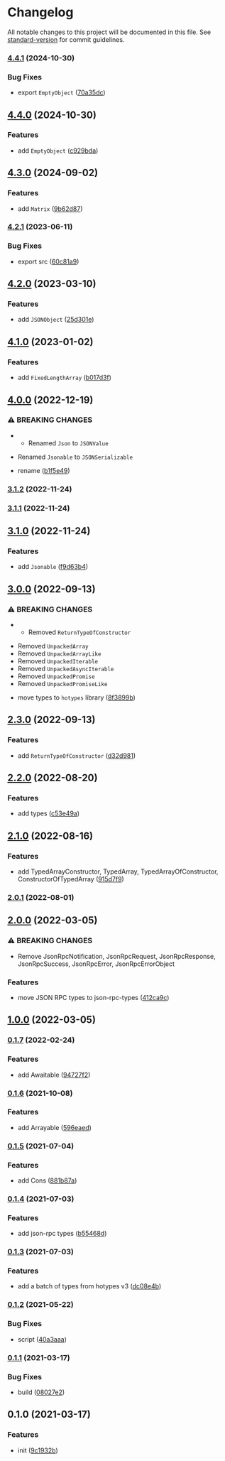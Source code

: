 # Changelog

All notable changes to this project will be documented in this file. See [standard-version](https://github.com/conventional-changelog/standard-version) for commit guidelines.

### [4.4.1](https://github.com/BlackGlory/justypes/compare/v4.4.0...v4.4.1) (2024-10-30)


### Bug Fixes

* export `EmptyObject` ([70a35dc](https://github.com/BlackGlory/justypes/commit/70a35dc88dab70d669e9f2d1e20d0cf1311fad5f))

## [4.4.0](https://github.com/BlackGlory/justypes/compare/v4.3.0...v4.4.0) (2024-10-30)


### Features

* add `EmptyObject` ([c929bda](https://github.com/BlackGlory/justypes/commit/c929bdaff610acbc634cdfab08084ea3f89d68f7))

## [4.3.0](https://github.com/BlackGlory/justypes/compare/v4.2.1...v4.3.0) (2024-09-02)


### Features

* add `Matrix` ([9b62d87](https://github.com/BlackGlory/justypes/commit/9b62d87134f3dba5ae6b401fa0d42cc4c3d03282))

### [4.2.1](https://github.com/BlackGlory/justypes/compare/v4.2.0...v4.2.1) (2023-06-11)


### Bug Fixes

* export src ([60c81a9](https://github.com/BlackGlory/justypes/commit/60c81a909767aed7c6f1c2ebb5cca31003ab51f3))

## [4.2.0](https://github.com/BlackGlory/justypes/compare/v4.1.0...v4.2.0) (2023-03-10)


### Features

* add `JSONObject` ([25d301e](https://github.com/BlackGlory/justypes/commit/25d301e671cd0f3bec0897917910aa2c36eb48df))

## [4.1.0](https://github.com/BlackGlory/justypes/compare/v4.0.0...v4.1.0) (2023-01-02)


### Features

* add `FixedLengthArray` ([b017d3f](https://github.com/BlackGlory/justypes/commit/b017d3f8881232c8916edf552a2db7f1c7310479))

## [4.0.0](https://github.com/BlackGlory/justypes/compare/v3.1.2...v4.0.0) (2022-12-19)


### ⚠ BREAKING CHANGES

* - Renamed `Json` to `JSONValue`
- Renamed `Jsonable` to `JSONSerializable`

* rename ([b1f5e49](https://github.com/BlackGlory/justypes/commit/b1f5e493e82d200488157bdd771d29c567f87a46))

### [3.1.2](https://github.com/BlackGlory/justypes/compare/v3.1.1...v3.1.2) (2022-11-24)

### [3.1.1](https://github.com/BlackGlory/justypes/compare/v3.1.0...v3.1.1) (2022-11-24)

## [3.1.0](https://github.com/BlackGlory/justypes/compare/v3.0.0...v3.1.0) (2022-11-24)


### Features

* add `Jsonable` ([f9d63b4](https://github.com/BlackGlory/justypes/commit/f9d63b4e4d51d1342f754c5dc3c76c80ef17e381))

## [3.0.0](https://github.com/BlackGlory/justypes/compare/v2.3.0...v3.0.0) (2022-09-13)


### ⚠ BREAKING CHANGES

* - Removed `ReturnTypeOfConstructor`
- Removed `UnpackedArray`
- Removed `UnpackedArrayLike`
- Removed `UnpackedIterable`
- Removed `UnpackedAsyncIterable`
- Removed `UnpackedPromise`
- Removed `UnpackedPromiseLike`

* move types to `hotypes` library ([8f3899b](https://github.com/BlackGlory/justypes/commit/8f3899b6b12251335feca352ddc379a195c2b645))

## [2.3.0](https://github.com/BlackGlory/justypes/compare/v2.2.0...v2.3.0) (2022-09-13)


### Features

* add `ReturnTypeOfConstructor` ([d32d981](https://github.com/BlackGlory/justypes/commit/d32d98133fa0dbc2af212a4f5e79d231a46bc66f))

## [2.2.0](https://github.com/BlackGlory/justypes/compare/v2.1.0...v2.2.0) (2022-08-20)


### Features

* add types ([c53e49a](https://github.com/BlackGlory/justypes/commit/c53e49a4b5317987a8c3924fdcf8d07d6b8a1b3e))

## [2.1.0](https://github.com/BlackGlory/justypes/compare/v2.0.1...v2.1.0) (2022-08-16)


### Features

* add TypedArrayConstructor, TypedArray, TypedArrayOfConstructor, ConstructorOfTypedArray ([915d7f9](https://github.com/BlackGlory/justypes/commit/915d7f9628c99d347e7b76053cd26e22fd769970))

### [2.0.1](https://github.com/BlackGlory/justypes/compare/v2.0.0...v2.0.1) (2022-08-01)

## [2.0.0](https://github.com/BlackGlory/justypes/compare/v1.0.0...v2.0.0) (2022-03-05)


### ⚠ BREAKING CHANGES

* Remove JsonRpcNotification, JsonRpcRequest,
         JsonRpcResponse, JsonRpcSuccess, JsonRpcError,
         JsonRpcErrorObject

### Features

* move JSON RPC types to json-rpc-types ([412ca9c](https://github.com/BlackGlory/justypes/commit/412ca9cc5c4a74f509412febdf52a3449ebc3bcc))

## [1.0.0](https://github.com/BlackGlory/justypes/compare/v0.1.7...v1.0.0) (2022-03-05)

### [0.1.7](https://github.com/BlackGlory/justypes/compare/v0.1.6...v0.1.7) (2022-02-24)


### Features

* add Awaitable ([94727f2](https://github.com/BlackGlory/justypes/commit/94727f2b6888d628e8519b5d68786da097a47ac3))

### [0.1.6](https://github.com/BlackGlory/justypes/compare/v0.1.5...v0.1.6) (2021-10-08)


### Features

* add Arrayable ([596eaed](https://github.com/BlackGlory/justypes/commit/596eaedd77d884bafa5c2b8182152c3845c50744))

### [0.1.5](https://github.com/BlackGlory/justypes/compare/v0.1.4...v0.1.5) (2021-07-04)


### Features

* add Cons ([881b87a](https://github.com/BlackGlory/justypes/commit/881b87a613b3db84ab8019ba9edb6f0aba1be004))

### [0.1.4](https://github.com/BlackGlory/justypes/compare/v0.1.3...v0.1.4) (2021-07-03)


### Features

* add json-rpc types ([b55468d](https://github.com/BlackGlory/justypes/commit/b55468df2c58a43ae72a76bc9338f7861131e570))

### [0.1.3](https://github.com/BlackGlory/justypes/compare/v0.1.2...v0.1.3) (2021-07-03)


### Features

* add a batch of types from hotypes v3 ([dc08e4b](https://github.com/BlackGlory/justypes/commit/dc08e4baa7e1a159875bb5d51101a6459a998fc7))

### [0.1.2](https://github.com/BlackGlory/justypes/compare/v0.1.1...v0.1.2) (2021-05-22)


### Bug Fixes

* script ([40a3aaa](https://github.com/BlackGlory/justypes/commit/40a3aaaba3e3fcb7de07ed461c9174290553b0b9))

### [0.1.1](https://github.com/BlackGlory/justypes/compare/v0.1.0...v0.1.1) (2021-03-17)


### Bug Fixes

* build ([08027e2](https://github.com/BlackGlory/justypes/commit/08027e2fd5ec100270f3a356463c71a5f2269437))

## 0.1.0 (2021-03-17)


### Features

* init ([9c1932b](https://github.com/BlackGlory/justypes/commit/9c1932bc8e88f4672acd45db01638cf3451b7eb1))
